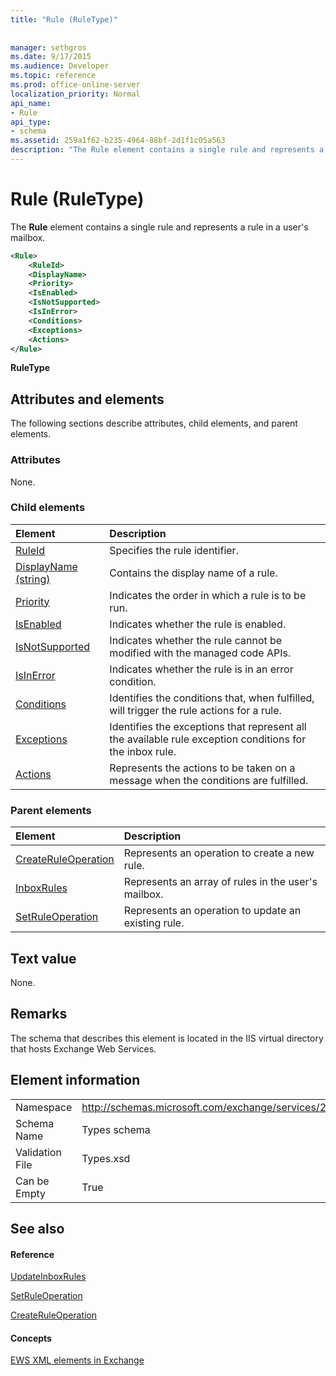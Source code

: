 ```yaml
---
title: "Rule (RuleType)"
 
 
manager: sethgros
ms.date: 9/17/2015
ms.audience: Developer
ms.topic: reference
ms.prod: office-online-server
localization_priority: Normal
api_name:
- Rule
api_type:
- schema
ms.assetid: 259a1f62-b235-4964-88bf-2d1f1c05a563
description: "The Rule element contains a single rule and represents a rule in a user's mailbox."
---
```


# Rule (RuleType)

The **Rule** element contains a single rule and represents a rule in a user's mailbox. 
  
```XML
<Rule>
    <RuleId>
    <DisplayName>
    <Priority>
    <IsEnabled>
    <IsNotSupported>
    <IsInError>
    <Conditions>
    <Exceptions>
    <Actions>
</Rule>
```

 **RuleType**
## Attributes and elements

The following sections describe attributes, child elements, and parent elements.
  
### Attributes

None.
  
### Child elements

|**Element**|**Description**|
|:-----|:-----|
|[RuleId](ruleid.md) <br/> |Specifies the rule identifier.  <br/> |
|[DisplayName (string)](displayname-string.md) <br/> |Contains the display name of a rule.  <br/> |
|[Priority](priority.md) <br/> |Indicates the order in which a rule is to be run.  <br/> |
|[IsEnabled](isenabled.md) <br/> |Indicates whether the rule is enabled.  <br/> |
|[IsNotSupported](isnotsupported.md) <br/> |Indicates whether the rule cannot be modified with the managed code APIs.  <br/> |
|[IsInError](isinerror.md) <br/> |Indicates whether the rule is in an error condition.  <br/> |
|[Conditions](conditions.md) <br/> |Identifies the conditions that, when fulfilled, will trigger the rule actions for a rule.  <br/> |
|[Exceptions](exceptions.md) <br/> |Identifies the exceptions that represent all the available rule exception conditions for the inbox rule.  <br/> |
|[Actions](actions.md) <br/> |Represents the actions to be taken on a message when the conditions are fulfilled.  <br/> |
   
### Parent elements

|**Element**|**Description**|
|:-----|:-----|
|[CreateRuleOperation](createruleoperation.md) <br/> |Represents an operation to create a new rule.  <br/> |
|[InboxRules](inboxrules.md) <br/> |Represents an array of rules in the user's mailbox.  <br/> |
|[SetRuleOperation](setruleoperation.md) <br/> |Represents an operation to update an existing rule.  <br/> |
   
## Text value

None.
  
## Remarks

The schema that describes this element is located in the IIS virtual directory that hosts Exchange Web Services.
  
## Element information

|||
|:-----|:-----|
|Namespace  <br/> |http://schemas.microsoft.com/exchange/services/2006/types  <br/> |
|Schema Name  <br/> |Types schema  <br/> |
|Validation File  <br/> |Types.xsd  <br/> |
|Can be Empty  <br/> |True  <br/> |
   
## See also

#### Reference

[UpdateInboxRules](updateinboxrules.md)
  
[SetRuleOperation](setruleoperation.md)
  
[CreateRuleOperation](createruleoperation.md)
#### Concepts

[EWS XML elements in Exchange](ews-xml-elements-in-exchange.md)

